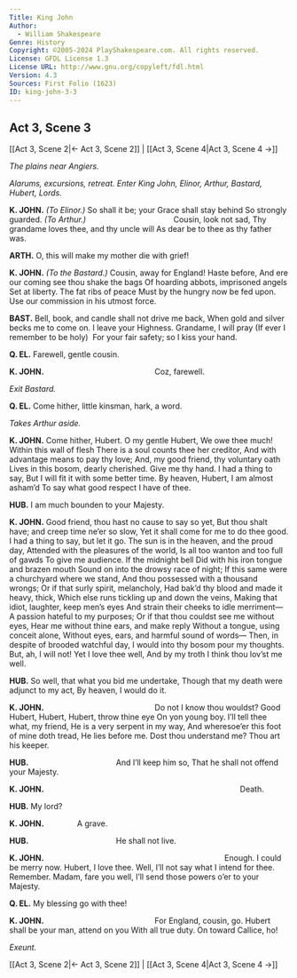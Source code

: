 ```yaml
---
Title: King John
Author: 
  - William Shakespeare
Genre: History
Copyright: ©2005-2024 PlayShakespeare.com. All rights reserved.
License: GFDL License 1.3
License URL: http://www.gnu.org/copyleft/fdl.html
Version: 4.3
Sources: First Folio (1623)
ID: king-john-3-3
---
```


## Act 3, Scene 3
[[Act 3, Scene 2|← Act 3, Scene 2]] | [[Act 3, Scene 4|Act 3, Scene 4 →]]

*The plains near Angiers.*

*Alarums, excursions, retreat. Enter King John, Elinor, Arthur, Bastard, Hubert, Lords.*

**K. JOHN.**
*(To Elinor.)*
So shall it be; your Grace shall stay behind
So strongly guarded.
*(To Arthur.)*
           Cousin, look not sad,
Thy grandame loves thee, and thy uncle will
As dear be to thee as thy father was.

**ARTH.**
O, this will make my mother die with grief!

**K. JOHN.**
*(To the Bastard.)*
Cousin, away for England! Haste before,
And ere our coming see thou shake the bags
Of hoarding abbots, imprisoned angels
Set at liberty. The fat ribs of peace
Must by the hungry now be fed upon.
Use our commission in his utmost force.

**BAST.**
Bell, book, and candle shall not drive me back,
When gold and silver becks me to come on.
I leave your Highness. Grandame, I will pray
(If ever I remember to be holy) 
For your fair safety; so I kiss your hand.

**Q. EL.**
Farewell, gentle cousin.

**K. JOHN.**
              Coz, farewell.

*Exit Bastard.*

**Q. EL.**
Come hither, little kinsman, hark, a word.

*Takes Arthur aside.*

**K. JOHN.**
Come hither, Hubert. O my gentle Hubert,
We owe thee much! Within this wall of flesh
There is a soul counts thee her creditor,
And with advantage means to pay thy love;
And, my good friend, thy voluntary oath
Lives in this bosom, dearly cherished.
Give me thy hand. I had a thing to say,
But I will fit it with some better time.
By heaven, Hubert, I am almost asham’d
To say what good respect I have of thee.

**HUB.**
I am much bounden to your Majesty.

**K. JOHN.**
Good friend, thou hast no cause to say so yet,
But thou shalt have; and creep time ne’er so slow,
Yet it shall come for me to do thee good.
I had a thing to say, but let it go.
The sun is in the heaven, and the proud day,
Attended with the pleasures of the world,
Is all too wanton and too full of gawds
To give me audience. If the midnight bell
Did with his iron tongue and brazen mouth
Sound on into the drowsy race of night;
If this same were a churchyard where we stand,
And thou possessed with a thousand wrongs;
Or if that surly spirit, melancholy,
Had bak’d thy blood and made it heavy, thick,
Which else runs tickling up and down the veins,
Making that idiot, laughter, keep men’s eyes
And strain their cheeks to idle merriment⁠—
A passion hateful to my purposes;
Or if that thou couldst see me without eyes,
Hear me without thine ears, and make reply
Without a tongue, using conceit alone,
Without eyes, ears, and harmful sound of words⁠—
Then, in despite of brooded watchful day,
I would into thy bosom pour my thoughts.
But, ah, I will not! Yet I love thee well,
And by my troth I think thou lov’st me well.

**HUB.**
So well, that what you bid me undertake,
Though that my death were adjunct to my act,
By heaven, I would do it.

**K. JOHN.**
              Do not I know thou wouldst?
Good Hubert, Hubert, Hubert, throw thine eye
On yon young boy. I’ll tell thee what, my friend,
He is a very serpent in my way,
And wheresoe’er this foot of mine doth tread,
He lies before me. Dost thou understand me?
Thou art his keeper.

**HUB.**
           And I’ll keep him so,
That he shall not offend your Majesty.

**K. JOHN.**
                         Death.

**HUB.**
My lord?

**K. JOHN.**
    A grave.

**HUB.**
           He shall not live.

**K. JOHN.**
                       Enough.
I could be merry now. Hubert, I love thee.
Well, I’ll not say what I intend for thee.
Remember. Madam, fare you well,
I’ll send those powers o’er to your Majesty.

**Q. EL.**
My blessing go with thee!

**K. JOHN.**
              For England, cousin, go.
Hubert shall be your man, attend on you
With all true duty. On toward Callice, ho!

*Exeunt.*

[[Act 3, Scene 2|← Act 3, Scene 2]] | [[Act 3, Scene 4|Act 3, Scene 4 →]]
